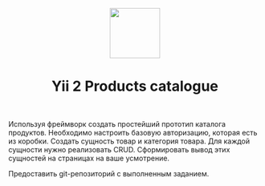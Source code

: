 <p align="center">
    <a href="https://github.com/yiisoft" target="_blank">
        <img src="https://avatars0.githubusercontent.com/u/993323" height="100px">
    </a>
    <h1 align="center">Yii 2 Products catalogue</h1>
    <br>
</p>

Используя фреймворк создать простейший прототип каталога продуктов.
Необходимо настроить базовую авторизацию, которая есть из коробки. 
Создать сущность товар и категория товара. Для каждой сущности нужно реализовать CRUD. Сформировать вывод этих сущностей на страницах на ваше усмотрение. 

Предоставить git-репозиторий с выполненным заданием.
